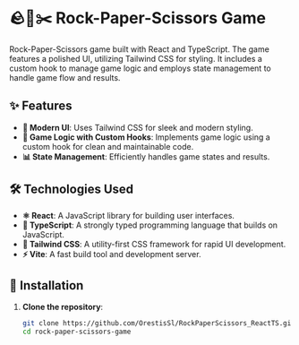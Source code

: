 # 🪨📄✂️ Rock-Paper-Scissors Game

Rock-Paper-Scissors game built with React and TypeScript. The game features a polished UI, utilizing Tailwind CSS for styling. It includes a custom hook to manage game logic and employs state management to handle game flow and results.

## ✨ Features

- **🎨 Modern UI**: Uses Tailwind CSS for sleek and modern styling.
- **🔧 Game Logic with Custom Hooks**: Implements game logic using a custom hook for clean and maintainable code.
- **📊 State Management**: Efficiently handles game states and results.

## 🛠 Technologies Used

- **⚛️ React**: A JavaScript library for building user interfaces.
- **📘 TypeScript**: A strongly typed programming language that builds on JavaScript.
- **💨 Tailwind CSS**: A utility-first CSS framework for rapid UI development.
- **⚡ Vite**: A fast build tool and development server.

## 🚀 Installation

1. **Clone the repository**:
   ```bash
   git clone https://github.com/OrestisSl/RockPaperScissors_ReactTS.git
   cd rock-paper-scissors-game